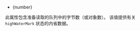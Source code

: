 <!-- YAML
added: v9.4.0
-->

* {number}

此属性包含准备读取的队列中的字节数（或对象数）。 
该值提供有关 `highWaterMark` 状态的内省数据。

